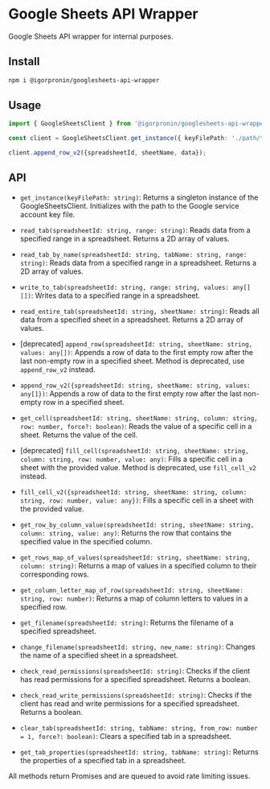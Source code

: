 # Google Sheets API Wrapper

Google Sheets API wrapper for internal purposes.

## Install

```bash
npm i @igorpronin/googlesheets-api-wrapper
```

## Usage

```typescript
import { GoogleSheetsClient } from '@igorpronin/googlesheets-api-wrapper';

const client = GoogleSheetsClient.get_instance({ keyFilePath: './path/to/keyfile.json', isSilent: false });

client.append_row_v2({spreadsheetId, sheetName, data});
```

## API

- `get_instance(keyFilePath: string)`: Returns a singleton instance of the GoogleSheetsClient. Initializes with the path to the Google service account key file.

- `read_tab(spreadsheetId: string, range: string)`: Reads data from a specified range in a spreadsheet. Returns a 2D array of values.

- `read_tab_by_name(spreadsheetId: string, tabName: string, range: string)`: Reads data from a specified range in a spreadsheet. Returns a 2D array of values.

- `write_to_tab(spreadsheetId: string, range: string, values: any[][])`: Writes data to a specified range in a spreadsheet.

- `read_entire_tab(spreadsheetId: string, sheetName: string)`: Reads all data from a specified sheet in a spreadsheet. Returns a 2D array of values.

- [deprecated] `append_row(spreadsheetId: string, sheetName: string, values: any[])`: Appends a row of data to the first empty row after the last non-empty row in a specified sheet. Method is deprecated, use `append_row_v2` instead.

- `append_row_v2({spreadsheetId: string, sheetName: string, values: any[]})`: Appends a row of data to the first empty row after the last non-empty row in a specified sheet.

- `get_cell(spreadsheetId: string, sheetName: string, column: string, row: number, force?: boolean)`: Reads the value of a specific cell in a sheet. Returns the value of the cell.

- [deprecated] `fill_cell(spreadsheetId: string, sheetName: string, column: string, row: number, value: any)`: Fills a specific cell in a sheet with the provided value. Method is deprecated, use `fill_cell_v2` instead.

- `fill_cell_v2({spreadsheetId: string, sheetName: string, column: string, row: number, value: any})`: Fills a specific cell in a sheet with the provided value.

- `get_row_by_column_value(spreadsheetId: string, sheetName: string, column: string, value: any)`: Returns the row that contains the specified value in the specified column.

- `get_rows_map_of_values(spreadsheetId: string, sheetName: string, column: string)`: Returns a map of values in a specified column to their corresponding rows.

- `get_column_letter_map_of_row(spreadsheetId: string, sheetName: string, row: number)`: Returns a map of column letters to values in a specified row.

- `get_filename(spreadsheetId: string)`: Returns the filename of a specified spreadsheet.

- `change_filename(spreadsheetId: string, new_name: string)`: Changes the name of a specified sheet in a spreadsheet.

- `check_read_permissions(spreadsheetId: string)`: Checks if the client has read permissions for a specified spreadsheet. Returns a boolean.

- `check_read_write_permissions(spreadsheetId: string)`: Checks if the client has read and write permissions for a specified spreadsheet. Returns a boolean.

- `clear_tab(spreadsheetId: string, tabName: string, from_row: number = 1, force?: boolean)`: Clears a specified tab in a spreadsheet.

- `get_tab_properties(spreadsheetId: string, tabName: string)`: Returns the properties of a specified tab in a spreadsheet.

All methods return Promises and are queued to avoid rate limiting issues.
